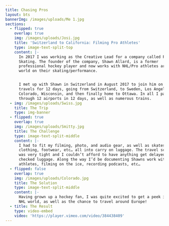 ```yaml
---
title: Chasing Pros
layout: bts
bannerImg: /images/uploads/Me 1.jpg
sections:
  - flipped: true
    overlap: true
    img: /images/uploads/Josi.jpg
    title: 'Switzerland to California: Filming Pro Athletes'
    type: image-text-split-top
    content: |-
      In 2017 I was working as the Creative Lead for a company called Perfect
      Skating. The founder of the company, Shawn Allard, is a former
      professional hockey player and now works with NHL/Pro athletes around the
      world on their skating/performance.


      I met up with Shawn in Switzerland in August 2017 to join him on his
      travels for 12 days, going from Switzerland, to Sweden, Los Angeles,
      Colorado, Wisconsin, and then finally home to Ottawa. In all I passed
      through 12 airports in 12 days, as well as numerous trains.
  - img: /images/uploads/Swiss.jpg
    title: The Trip
    type: img-banner
  - flipped: true
    overlap: true
    img: /images/uploads/Smitty.jpg
    title: The Challenge
    type: image-text-split-middle
    content: |-
      I had to fit my filming, photo, and audio gear, as well as skates,
      clothing, footwear, etc… all into carry on luggage. The travel schedule
      was very tight and I couldn’t afford to have anything get delayed in
      checked luggage. Along the way I’d be documenting Shawns work with various
      athletes, filming on the ice, recording podcasts, etc…
  - flipped: false
    overlap: true
    img: /images/uploads/Colorado.jpg
    title: The Solution
    type: image-text-split-middle
    content: |-
      Having grown up a hockey fan, I was quite excited to get a peek into the
      NHL world, as well as the chance to travel around Europe!
  - title: The Result
    type: video-embed
    video: 'https://player.vimeo.com/video/384438409'
---
```

